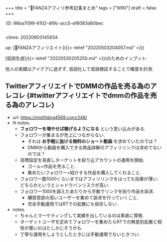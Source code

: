 +++
title = "📝FANZAアフィリ参考記事まとめ"
tags = ["WIKI"]
draft = false
+++

:ID:       96ba7099-6102-4f9c-acc5-ef8083d60bec

```text

```

:ctime:    20220603145634

up: [📝FANZAアフィリエイト]({{< relref "20220503204057.md" >}})

[仮説生成]({{< relref "20220530205250.md" >}})のためのインプット.

他人の実績はアイデアに過ぎず, 仮説化して仮説検証することで確度を計測.


## TwitterアフィリエイトでDMMの作品を売る為のアレコレ {#twitterアフィリエイトでdmmの作品を売る為のアレコレ}

-   url: <https://misfitdog4569.com/248/>
-   lit notes.
    -   **フォロワーを増やせば稼げるようになる** という思い込みがある.
    -   フォロワーが集まるが売上につながらない.
        -   それは **お手軽に抜ける無料のショート動画** を求めていたのでは？
        -   DMMから動画を購入できる商品詳解のアフィリリンクは求めてないのでは？
    -   目標設定を見直しターゲットを絞り込アカウントの運用を開始.
        -   ゴール=作品を売ること.
        -   集めたいフォロワー=紹介する作品を購入してくれること.
    -   フォロワー数1000くらいまではアフィリリンクをはっても効果が薄い. どちらかというとシャドウバンリスクが高い.
    -   フォロワー1000を超えたあたりから手動でリンクを貼り作品を訴求.
        -   購買意欲の高いユーザーを集めて訴求を行っていくこと.
        -   完全手動運用ではRTでの拡散にも依存しない.
-   notes.
    -   ちゃんとマーケティングして実績を出しているのは素直に尊敬.
    -   ターゲットユーザを定めてフォロワーを集めたらRTでの無差別拡散と相性が悪いのはたしかにそうかも.
    -   丁寧な運用をしようとしたときには手動運用でないときつい.
